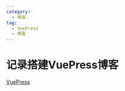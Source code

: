 ```yaml
---
category: 
  - 博客
tag:
  - VuePress
  - 博客
---
```

# 记录搭建VuePress博客

[VuePress](https://theme-hope.vuejs.press/zh/guide/blog/article.html)